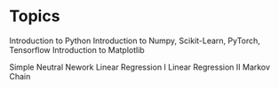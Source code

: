 # Topics
Introduction to Python
Introduction to Numpy, Scikit-Learn, PyTorch, Tensorflow
Introduction to Matplotlib

Simple Neutral Nework
Linear Regression I
Linear Regression II
Markov Chain
